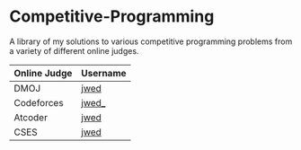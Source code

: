 # Competitive-Programming
A library of my solutions to various competitive programming problems from a variety of different online judges.

|Online Judge|Username|
| ------ | ------ |
| DMOJ | [jwed](https://dmoj.ca/user/jwed) |
| Codeforces | [jwed_](https://codeforces.com/profile/jwed_) |
| Atcoder | [jwed](https://atcoder.jp/users/jwed) |
| CSES | [jwed](https://cses.fi/user/70447) |